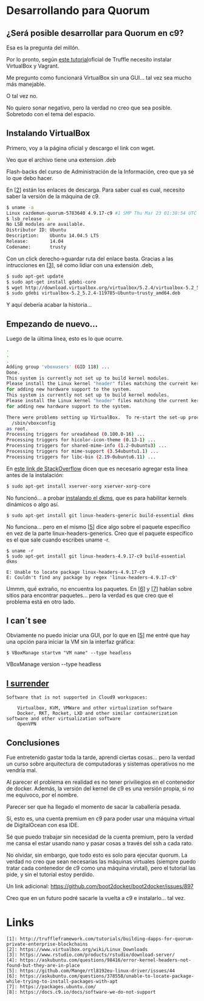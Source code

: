 # Desarrollando para Quorum

## ¿Será posible desarrollar para Quorum en c9?

Esa es la pregunta del millón.

Por lo pronto, según [este tutorial][1]oficial de Truffle necesito instalar VirtualBox y Vagrant.

Me pregunto como funcionará VirtualBox sin una GUI... tal vez sea mucho más manejable.

O tal vez no.

No quiero sonar negativo, pero la verdad no creo que sea posible. Sobretodo con el tema del espacio.

## Instalando VirtualBox

Primero, voy a la página oficial y descargo el link con wget.

Veo que el archivo tiene una extension .deb

Flash-backs del curso de Administración de la Información, creo que ya sé lo que debo hacer.

En [[2]] están los enlaces de descarga. Para saber cual es cual, necesito saber la versión de la máquina de c9.

```bash
$ uname -a
Linux cazdemun-quorum-5783640 4.9.17-c9 #1 SMP Thu Mar 23 01:38:54 UTC 2017 x86_64 x86_64 x86_64 GNU/Linux
$ lsb_release -a
No LSB modules are available.
Distributor ID: Ubuntu
Description:    Ubuntu 14.04.5 LTS
Release:        14.04
Codename:       trusty
```

Con un click derecho->guardar ruta del enlace basta. Gracias a las intrucciones en [[3]], sé como lidiar con una extensión .deb, 

```bash
$ sudo apt-get update
$ sudo apt-get install gdebi-core
$ wget http://download.virtualbox.org/virtualbox/5.2.4/virtualbox-5.2_5.2.4-119785~Ubuntu~trusty_amd64.deb
$ sudo gdebi virtualbox-5.2_5.2.4-119785~Ubuntu~trusty_amd64.deb 
```

Y aquí debería acabar la historia...

## Empezando de nuevo...

Luego de la última línea, esto es lo que ocurre.

```bash
.
.
.
Adding group 'vboxusers' (GID 118) ...
Done.
This system is currently not set up to build kernel modules.
Please install the Linux kernel "header" files matching the current kernel
for adding new hardware support to the system.
This system is currently not set up to build kernel modules.
Please install the Linux kernel "header" files matching the current kernel
for adding new hardware support to the system.

There were problems setting up VirtualBox.  To re-start the set-up process, run
  /sbin/vboxconfig
as root.
Processing triggers for ureadahead (0.100.0-16) ...
Processing triggers for hicolor-icon-theme (0.13-1) ...
Processing triggers for shared-mime-info (1.2-0ubuntu3) ...
Processing triggers for mime-support (3.54ubuntu1.1) ...
Processing triggers for libc-bin (2.19-0ubuntu6.11) ...
```

En [este link de StackOverflow][4] dicen que es necesario agregar esta línea antes de la instalación:

```bash
$ sudo apt-get install xserver-xorg xserver-xorg-core
```

No funcionó... a probar [instalando el dkms][5], que es para habilitar kernels dinámicos o algo así.

```
$ sudo apt-get install git linux-headers-generic build-essential dkms
```

No funciona... pero en el mismo [[5]] dice algo sobre el paquete específico en vez de la parte linux-headers-generics. Creo que el paquete específico es el que sale cuando escribes uname -r.

```
$ uname -r
$ sudo apt-get install git linux-headers-4.9.17-c9 build-essential dkms

E: Unable to locate package linux-headers-4.9.17-c9
E: Couldn't find any package by regex 'linux-headers-4.9.17-c9'
```

Ummm, qué extraño, no encuentra los paquetes. En [[6]] y [[7]] hablan sobre sitios para encontrar paquetes... pero la verdad es que creo que el problema está en otro lado.

## I can´t see

Obviamente no puedo iniciar una GUI, por lo que en [[5]] me entré que hay una opción para iniciar la VM sin la interfaz gráfica:

```
$ VBoxManage startvm "VM name" --type headless
```

VBoxManage version --type headless

## [I surrender][8]

```
Software that is not supported in Cloud9 workspaces:

    Virtualbox, KVM, VMWare and other virtualization software
    Docker, RKT, Rocket, LXD and other similar containerization software and other virtualization software
    OpenVPN
```

## Conclusiones

Fue entretenido gastar toda la tarde, aprendí ciertas cosas... pero la verdad un curso sobre arquitectura de computadoras y sistemas operativos no me vendría mal.

Al parecer el problema en realidad es no tener priviliegios en el contenedor de docker. Además, la versión del kernel de c9 es una versión propia, si no me equivoco, por el nombre.

Parecer ser que ha llegado el momento de sacar la caballería pesada.

Sí, esto es, una cuenta premium en c9 para poder usar una máquina virtual de DigitalOcean con esa IDE.

Sé que puedo trabajar sin necesidad de la cuenta premium, pero la verdad me cansa el estar usando nano y pasar cosas a través del ssh a cada rato.

No olvidar, sin embargo, que todo esto es solo para ejecutar quorum. La verdad no creo que sean necesarias las máquinas virtuales (siempre puedo tratar cada contenedor de c9 como una máquina virutal), pero el tutorial las pide, y sin el tutorial estoy perdido.

Un link adicional: <https://github.com/boot2docker/boot2docker/issues/897>

Creo que en un futuro podré sacarle la vuelta a c9 e instalarlo... tal vez.

# Links

[1]: http://truffleframework.com/tutorials/building-dapps-for-quorum-private-enterprise-blockchains
[2]: https://www.virtualbox.org/wiki/Linux_Downloads
[3]: https://www.rstudio.com/products/rstudio/download-server/
[4]: https://askubuntu.com/questions/98416/error-kernel-headers-not-found-but-they-are-in-place
[5]: https://github.com/Mange/rtl8192eu-linux-driver/issues/44
[6]: https://askubuntu.com/questions/378558/unable-to-locate-package-while-trying-to-install-packages-with-apt
[7]: https://packages.ubuntu.com/
[8]: https://docs.c9.io/docs/software-we-do-not-support

```
[1]: http://truffleframework.com/tutorials/building-dapps-for-quorum-private-enterprise-blockchains
[2]: https://www.virtualbox.org/wiki/Linux_Downloads
[3]: https://www.rstudio.com/products/rstudio/download-server/
[4]: https://askubuntu.com/questions/98416/error-kernel-headers-not-found-but-they-are-in-place
[5]: https://github.com/Mange/rtl8192eu-linux-driver/issues/44
[6]: https://askubuntu.com/questions/378558/unable-to-locate-package-while-trying-to-install-packages-with-apt
[7]: https://packages.ubuntu.com/
[8]: https://docs.c9.io/docs/software-we-do-not-support
```